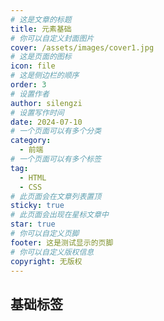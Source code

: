 ```yaml
---
# 这是文章的标题
title: 元素基础
# 你可以自定义封面图片
cover: /assets/images/cover1.jpg
# 这是页面的图标
icon: file
# 这是侧边栏的顺序
order: 3
# 设置作者
author: silengzi
# 设置写作时间
date: 2024-07-10
# 一个页面可以有多个分类
category:
  - 前端
# 一个页面可以有多个标签
tag:
  - HTML
  - CSS
# 此页面会在文章列表置顶
sticky: true
# 此页面会出现在星标文章中
star: true
# 你可以自定义页脚
footer: 这是测试显示的页脚
# 你可以自定义版权信息
copyright: 无版权
---
```


<!-- more -->

## 基础标签
<!-- 
<h1></h1>    <h6></h6>                     标题标签
<p></p>                                    段落标签
<i></i>     <em></em>                      斜体显示
<b></b>     <strong></strong>              加粗显示
<br>                                       换行显示
<hr>                                       画下划线
<span></span>                              短文本标签
<del></del>                                给文字增加删除线
<ins></ins>                                给文字增加下划线
<sup></sup>                               将文字变成上标
<sub></sub>                               将文字变成下标
<u></u>                                   给文字加下划线
<center></center>                         将文字居中 
<a href="   ">超链接</a>                   超链接
<a href="   " target="_blank" title="">超链接</a>    在新的窗口打开超链接
<img src="  " width="" height="" >         插入图片,设置宽高，单位px（像素）或者百分比
<img src="  " title="鼠标划上去的提示" alt="图片加载失败后文字提示" >
<ul type="disc"(实心圆) type="circle"(空心圆) type="square"(实心方框)>
  <li>
  </li>
</ul>                                     #无序列表
<ol type="1"(数字) type="a"(小写字母) type="i"(罗马数字)>
  <li>
  </li>
</ol>                                     #有序列表
<dl>                                      #自定义列表
  <dt>标题</dt>
  <dd>描述</dd>
</dl>      
表格table
<table border="1px" cellspacing="0">                 #border为边框，cellspacing为单元格空隙
     <col width="200px">                             #定义1列的宽
     <tr height="100px" align="center">              #行居中
         <td width="10px" align="center">  列 </td>  #列宽10px，文字对齐方式居中
     </tr>
 </table> 

在列中采用colspan属性合并横向单元格：<td colspan="7" align="center">个人简历</td>
在列中采用rowspan属性合并竖向单元格：<td rowspan="7" align="center">个人简历</td>

1) 表格标题
   <caption>标题内容</caption>定义表格的标题。caption标签必须直接放置到table标签之后，只能对每个表格定义一个标题。
   
2) 表头单元格
   <th>标签定义HTML表格中的表头单元格
 说明：
    HTML表格有两种单元格类型：
    表头单元格 - 包含头部信息（由<th>元素创建）
    标准单元格 - 包含数据（由<td>元素创建）
    <th> 元素中的文本通常呈现为粗体并且居中。
    <td> 元素中的文本通常是普通的左对齐文本。

3) 列分组
   <col> 标签为表格中一个或多个列定义属性值。
  	span属性: 规定col元素应该横跨的列数, 默认为1，默认时仅定义一列为一组。只能在table或colgroup元素中使用col标签。
   <colgroup> 标签用于对表格中的列进行组合，以便对其进行格式化。
 	span属性：规定列组应该横跨的列数, 默认为1，默认时仅定义一列为一组。

4) 数据行分组
    <thead> 标签用于组合 HTML 表格的表头内容。
    <tbody> 标签用于组合 HTML 表格的主体内容。
    <tfoot> 标签用于组合 HTML 表格的页脚内容。
说明：
(1) tfoot,tbody,thead元素内部必须包含一个或者多个 <tr> 标签。
(2) thead, tbody,  tfoot 元素结合起来使用，用来规定表格的各个部分-表头、主体、页脚
(3)它们的出现次序是： caption、colgroup、 thead、 tbody， tfoot

5) rules属性：规定内侧边框的哪个部分是可见的。(html的属性)
   属性值：
    rows:位于行之间的线条
    cols:位于列之间的线条
    all:位于行和列之间的线条
    none:没有线条
    groups:位于行组或者列组之间的线条 

6) border-collapse 属性设置表格的边框是否被合并为一个单一的边框，还是像在标准的HTML中那样分开显示。
   属性值：
     separate：默认值。边框会被分开。不会忽略border-spacing和 empty-cells属性。
     collapse：如果可能，边框会合并为一个单一的边框。会忽略border-spacing和empty-cells属性。
     
7) border-spacing 属性设置相邻单元格的边框间的距离（仅用于"边框分离"模式）。
    属性值：length length	
    规定相邻单元的边框之间的距离。使用 px、cm 等单位。不允许使用负值。
    如果定义一个length参数，那么定义的是水平和垂直间距。
    如果定义两个length参数，那么第一个设置水平间距，而第二个设置垂直间距。
     
8) empty-cells 属性设置是否显示表格中的空单元格（仅用于"边框分离"模式）。
   属性值：
        hide 不在空单元格周围绘制边框。
        show 在空单元格周围绘制边框。默认。
        
9) table-layout属性设置表格布局算法。
   属性值：
         automatic	默认。列宽度由单元格内容设定。
         fixed	列宽由表格宽度和列宽度设定。
CSS选择器
一、CSS+CSS3 选择器
类选择器： .name{}
ID选择器： #id{}
元素选择器： div{}
通配符选择器： *{}
后代选择器： div p{}
子选择器： div>p{} 和后代不一样的是，只筛选div下所有第一层p标签
兄弟选择器： div+p{} 筛选div后面一个p元素
交集选择器: div,p,.name{} 选择的元素共享一个样式

二、属性选择器
属性选择器： a[target=_blank] 筛选所有a标签中属性target是_blank的
属性包含选择器： div[title~=name] 筛选div属性title中包裹带有name的
属性开头选择器： img[src^=‘https’] 筛选img属性src以htttps开头的所有img标签
属性结尾选择器： img[src$=’.png’] 筛选img属性src以 .png 结尾的img标签
定义属性选择器时的括号 *[target] {color:red;}  包含标题（target）的所有元素变为红色 
span[class='test']    这样写是：匹配所有带有class类名test的span标签
span[class *='test'] 这样写是：匹配所有包含了test字符串的class类名的span标签
span[class]             这样写是：匹配所有带有class属性的span标签
[class='all']              这样写是：匹配页面上所有带有class='all'的标签
[class *='as']           这样写是：匹配页面上所有class类且类名带有as字符串的类的标签

三、伪类选择器
焦点伪类： :focus
悬浮伪类： :hover
前置伪类：p ::after 往p元素前面追加内容
后置伪类：p ::before 往p元素后面追加内容
光棍伪类：p :empty 选择没有子元素的p标签
取反伪类：div: not(p) 选择div下所有不是p标签的元素
首个选择器： div p:first-of-type 或:first-child 选择div下面第一个p标签
末尾选择器： ul li:last-child 或 last-of-type 选择ul下最后一个li
正序筛选伪类： :nth-child(2n) 正序第一个开始自由筛选第2的倍数（2、4、6、8）个元素
倒序筛选伪类： :nth-last-child(2) 倒序最末尾开始自由筛选第 2 个元素
注意点 nth-child(2) 和 nth-of-type(2) 区别：
p:nth-child(2) 找位置是2的p元素，如果位置2不是p元素不生效
p:nth-of-type(2) 找下面p元素中排在第二的，及时前面有很多其他元素，类似兄弟选择
表单
表单标签
form标签：用于为用户输入创建 HTML 表单，表单用于向服务器传输数据（<form ></form>）。display:block

name 属性：规定表单的名称，form元素的name属性提供了一种在脚本中引用表单的方法
action属性：规定当提交表单时，向何处发送表单数据（返回用户页面）。
method属性：规定如何发送表单数据（表单数据发送到 action 属性所规定的页面，共有两种方法：POST 方法和 GET 方法。）
              浏览器使用method属性设置的方法将表单中的数据传送给服务器进行处理。
表单控件: input
<input>
属性：
type = '控件类型'
name：属性标识表单域的名称(name 属性用于对提交到服务器后的表单数据进行标识)；
Value：属性定义表单域的默认值，其他属性根据type的不同而有所变化。
maxlength：控制最多输入的字符数，
Size：控制框的宽度（以字符为单位）
说明：
value属性：在checkbox,radio, hidden的标签上表示定义与输入相关联的值  

disabled属性：规定应该禁用input元素。
disabled = ”disabled”

checked属性：规定在页面加载时应该被预先选定的input元素(默认被选中)。     
   checked=“checked”

1）文本输入框 <input type="text" />
        type属性： 规定 input 元素的类型；。
        value属性：为 input 元素设定值；
        name属性：规定 input 元素的名称。
            name 属性用于对提交到服务器后的表单数据进行标识，或者在客户端通过 JavaScript 引用表单数据，
            只有设置了name属性的表单元素才能在提交表单时传递它们的值。
        placeholder属性：规定帮助用户填写输入字段的提示
        maxlength属性：规定输入字段中的字符的最大长度
        size属性：定义输入字段显的宽度（扩展）
2)密码框
	<input type="password" />
3)提交按钮
	<input type="submit" value="按钮内容" />
4)重置按钮
	<input type="reset" value="按钮内容" />
5)空按钮
	<input type="button" value="按钮内容" />
	value属性在type= "button ", "reset”, "submit " 的标签上，表示定义按钮上的显示的文本

button和submit的区别：
submit是提交按钮起到提交信息的作用，button只是一个按钮；
表单控件（元素）：input/非input
1) fieldset 表单字段集,分组（块状display: block;非input）
   可将表单内的相关元素分组,会在相关表单元素周围绘制边框,fieldset元素可以嵌套，在其内部可以在设置多个fieldset对象。

2) legend 字段集标题，分组标题（块状display: block；非input ）
   legend元素为fieldset元素定义标题，legend元素必须是fieldset内的第一个元素

3）radio 定义单选框/单选按钮(display:inline-block)
   <input type="radio" name="ral" value="" />

4）checkbox 定义复选框
   <input type="checkbox" name="like" value="" />

5) hidden 定义隐藏输入字段。
   <input type= "hidden" name= "country" value="Norway" />隐藏字段对于用户是不可见的，
   隐藏字段通常会存储一个默认值，它们的值也可以由 JavaScript 进行修改。

6）file 文件框
  <input type= "file" name="like" value="" />定义输入字段和 "浏览"按钮，供文件上传。


7) label 提示信息标签(display:inline；非input)
   <label for="绑定控件id名"></label>
此标签为input元素定义标注（标记）；此标签的for属性可把label绑定到另外一个元素上，
将for属性设置为与该控件的id属性值相同。
写法：
（1） <label for="czm">姓名:</label>
     <input type="text" name="name" id="czm" />

（2）<label for="czm"> 姓名: <input type="text" name="name" id="czm" /></label>

8) select 菜单列表 下拉列表(display:inline-block;非input)
    size 属性：规定下拉列表中可见选项的数目，如果size属性的值大于1，但是小于列表中选项的总数目，
    浏览器会显示出滚动条，表示可以查看更多选项。
    <select  name="name" id="czm">
       <option value="" name=""></option>
    </select>

9) option 标签定义下拉列表中的一个选项（一个条目;display:block;非input）
    浏览器将option标签中的内容作为select标签的菜单或是滚动列表中的一个元素显示。
     属性：
       value：定义送往服务器的选项值。
       selected：规定选项(在首次显示在列表中时)表现为选中状态。
       label：下拉列表中会显示出所规定的更短版本。
       
10) optgroup 标签定义选项组。(display:block;非input)
     optgroup元素用于组合option选项。当使用一个长的选项列表时，对相关的选项进行组合会使处理更加容易。
      label：为选项组规定描述-标题-不能被选中。


11）textarea 多行文本框（文本域）(display:inline-block;非input)
     <textarea rows="10" cols="30"></textarea>标签定义一个多行的文本输入控件。
   cols：规定文本区域内可见的宽度
   rows ：规定文本区域内可见的行数。

12）image 图像域提交按钮
   <input type="image" src="submit.gif" alt="Submit" />定义图像形式的提交按钮。
   必须把src 属性和 alt 属性与 <input type="image"> 结合使用。


13）button标签定义一个按钮  display:inline-block 
    <button type=""></button>
   属性：
    type：规定按钮的类型。
    属性值：button  reset submit
    说明：要为button元素规定type属性，不同的浏览器对button元素的type属性使用不同的默任值； 
HTML5新增表单属性
placeholder:文本框处于未输入状态时文本框中显示的输入提示。
     
required:检测输入框是否为空，如果为空，则不允许提交（required="required"）。
    
autofocus:规定在页面加载时,输入域自动地获得焦点,一个页面只能有一个（autofocus="autofocus"）。
     
novalidate:规定在提交表单时不应该验证form或input域。即使form表单中的input添加了required，也将不进行验证（novalidate="novalidate"）;

multiple:规定输入域中可选择多个值，每个值之间用逗号分开；如果要获取其中的值在用split获取（multiple="multiple"）；
   
autocomplete:规定form或input域应该拥有自动完成功能。     
         on：默认；规定启用自动完成功能。
         off：规定禁用自动完成功能。
         
min、max、step:为包含数字或日期的input类型规定限定（约束）
         max规定输入域所允许的最大值。
         min规定输入域所允许的最小值。
         step为输入域规定合法的数字间隔（如果 step="3"，则合法的数是 -3,0,3,6 等）。

form:规定输入域所属的一个或多个表单，属性值必须引用所属表单的id，此属性适用于所有<input>标签的类型；

pattern:规定用于验证input域的模式（pattern是正则表达式）,在提交时会检查其内容是否符合给定格式。
          
list:list属性与datalist元素配合使用，用来规定输入域的选项列表，list的属性值写datalist的id值。
HTML5多媒体标签
1、video：定义视频，比如电影片段或其它视频流
语法：
<video src="movie.ogg">您的浏览器不支持video标签</video>
注：可以在开始标签和结束标签之间放置文本内容，这样老的浏览器就可以显示出不支持该标签的信息。
  
<video> 元素支持三种视频格式：MP4、WebM、Ogg。

2 、audio：定义音频，比如音乐或其它音频流
语法：
<audio src="someaudio.wav"> 您的浏览器不支持 audio 标签</audio>
注：可以在开始标签和结束标签之间放置文本内容，这样老的浏览器就可以显示出不支持该标签的信息
    
 <audio> 元素支持的3种文件格式：MP3、Wav、Ogg。
    
属性：
  controls属性：如果出现该属性，则向用户显示控件，比如播放按钮。
  autoplay属性：如果出现该属性，则视频在就绪后马上播放。
  muted属性：静音属性。
  loop属性：重复播放属性。
  poster属性：规定视频正在下载时显示的图像，直到用户点击播放按钮。
  src：要播放视频或者音频的路径

    
3、source：此标签为媒介元素（比如video和audio）定义媒介资源。此标签允许规定可替换的视频/音频文件供浏览器根据它对媒体类型或者编解码器的支持进行选择。
属性：
     src：规定媒体文件的路径
     type：规定媒体资源的类型
  			用于视频：video/ogg   video/mp4     video/webm
  			用于音频：audio/ogg   audio/mp3     audio/wav
   
     <audio controls>
           【哪个视频在上面先识别哪个视频】
           <source src="horse.ogg" type="audio/ogg">
           <source src="horse.mp3" type="audio/mpeg"> 
          Your browser does not support the audio element.        
     </audio>

 说明：
     HTML5的多媒体标签的出现意味着富媒体的发展以及支持不使用插件的情况下即可操作媒体文件，极大地提升了用户体验 。
表单css属性(resize、outline)
resize: 属性规定是否可由用户调整元素的大小;
  属性值：
  none	      用户无法调整元素的尺寸。
  both	      用户可调整元素的高度和宽度(默认值)。
  horizontal  用户可调整元素的宽度。
  vertical	  用户可调整元素的高度。
  
outline：（轮廓）是绘制于元素周围的一条线，位于边框边缘的外围，可起到突出元素的作用，轮廓线不会占据空间，也不一定是矩形。
  outline-width：规定边框宽度
 outline-style：规定边框样式
 outline-color：规定边框颜色
 outline:width style(solid dashed dotted) color简写
 说明：
 border跟outline的区别：
   border可应用于几乎所有有形的html元素，而outline是针对链接、表单控件和ImageMap等元素设计
   border占据空间，outline不占据空间
 cursor 属性规定要显示的光标的类型（形状）
  属性值：
    url            需使用的自定义光标的 URL。
    default	默认光标（通常是一个箭头）
    pointer	光标呈现为指示链接的指针（一只手）
    auto     	默认。浏览器设置的光标。
    crosshair	光标呈现为十字线。
    move	        此光标指示某对象可被移动。
    e-resize	此光标指示矩形框的边缘可被向右（东）移动。
    ne-resize	此光标指示矩形框的边缘可被向上及向右移动（北/东）。
    nw-resize	此光标指示矩形框的边缘可被向上及向左移动（北/西）。
    n-resize	此光标指示矩形框的边缘可被向上（北）移动。
    se-resize	此光标指示矩形框的边缘可被向下及向右移动（南/东）。
    sw-resize	此光标指示矩形框的边缘可被向下及向左移动（南/西）。
    s-resize	此光标指示矩形框的边缘可被向下移动（南）。
    w-resize	此光标指示矩形框的边缘可被向左移动（西）。
    text	此光标指示文本。
    wait	此光标指示程序正忙（通常是一只表或沙漏）。
    help	此光标指示可用的帮助（通常是一个问号或一个气球）。
    
ie低版本浏览器设置鼠标指针形状为手型
  cursor：hand

iframe：会创建包含另外一个文档的内联框架
   可以把需要的文本放置在<iframe>和</iframe>之间，这样就可以应对无法理解iframe的浏览器；
   属性：src：URL规定在iframe中显示的文档的URL。
        scrolling：规定是否在 iframe 中显示滚动条。
        	yes:有滚动条
        	no：不显示滚动条
        frameborder：规定iframe是否显示边框
            0：不显示
            1：显示 
图像热点链接map
指定图片某块区域加超链接 ：使用map标签可以给指定图片某块区域加超链接
使用方法：
例：
 <img src="../imgs/1.jpg" alt="" usemap="#map1" />
    <map name="map1" id="map1">
      <area
        shape="rect"
        coords="500px,481px,670px,662px"
        href="./test.html"
        alt=""
      />
      <area shape="circ" coords="774px,582px,86px" href="./test.html" alt="" />
    </map>

1)在html文件中插入一个图片
  <img src=”../img/1.jpg” usemap="">
  属性：
   usemap:将图像定义为客户端图像映射
  
2)在html文档中插入一个map标签
  A. map标签：定义客户端的图像映射，图像映射是带有可点击区域的图像
  B. 为map标签设置id属性and name属性，属性值相同
  
3)为img标签加上usemap属性，属性值为map标签的id/name 
    语法：<img src="1.jpg" usemap="#id/name">
说明：
    img中的usemap属性可引用map中的id或name属性（由浏览器决定）所以需要添加id和name两个属性

4)在map标签内嵌套一个或者多个area标签来实现给指定区域加超链接
   area标签：定义图像映射内部区域area标签始终嵌套在map标签内部
   语法：
   <area shape="" coords="" target="" href="" alt="">
   属性：
     shape:定义区域形状
       属性值：rect-正方形
              circ-圆形
              poly-多边形
     coords：定义可点击区域的坐标(xpx,ypx,npx)
     alt：定义此区域的替换文本
     target：设置超链接的打开方式
     
矩形：shape="rectangle、rect"，coords="x1,y1,x2,y2"
     第一个坐标是矩形的一个角的顶点坐标，另一对坐标是对角的顶点坐标，"0,0" 是图像左上角的坐标。

圆形：shape="circle"，coords="x,y,z"
     x 和 y 定义了圆心的位置（"0,0" 是图像左上角的坐标），z 是以像素为单位的圆形半径。

多边形：shape="poly"，coords="x1,y1,x2,y2,x3,y3,..."
     每一对 "x,y" 坐标都定义了多边形的一个顶点（"0,0" 是图像左上角的坐标）。定义三角形至少需要三组坐标；高纬多边形则需要更多数量的顶点。
     多边形会自动封闭，因此在列表的结尾不需要重复第一个坐标来闭合整个区域。

说明：
(1)如果某个 area 标签中的坐标和其他区域发生了重叠，会优先采用最先出现的 area 标签;
(2)浏览器会忽略超过图像边界范围之外的坐标。
BFC元素
BFC即Block Formatting Contexts (块级格式化上下文)， 是 W3C CSS2.1 规范中的一个概念。
它是页面中的一块渲染区域，并且有一套渲染规则，它决定了其子元素将如何定位，以及和其他元素的关系和相互作用。 CSS2.1 中只有BFC和IFC, CSS3中还增加了GFC和FFC。 不同类型的Box，会参与不同的Formatting Context； 
•block-level box参与block fomatting context；
•inline-level box参与inline formatting context；
•grid-level box参与grid formatting context；
•flex-level box参与flex formatting context；
BFC布局规则
一、内部的Box会在垂直方向，一个接一个地放置。
二、Box垂直方向的距离由margin决定。属于同一个BFC的两个相邻Box的margin会发生重叠（按照最大margin值设置）
三、每个元素的margin box的左边，与包含块border box的左边相接触
四、BFC的区域不会与float box重叠。
五、BFC就是页面上的一个隔离的独立容器，容器里面的子元素不会影响到外面的元素。
六、计算BFC的高度时，浮动元素也参与计算
哪些元素或属性能触发BFC
根元素(<html>)
浮动元素（float不是none）
overflow 值不为visible的块元素
定位元素（元素的position为absolute或fixed）
行内块元素（元素的display为 inline-block）
表格单元格（元素的display为 table-cell(td th)，HTML表格单元格默认为该值）
表格标题（元素的display 为 table-caption(caption)，HTML表格标题默认为该值）
表格其他元素（元素的 display为 table、table-row(tr)、 table-row-group(tbody)、table-header-group(thead)、table-footer-group(tfoot)或 inline-table
display 值为flow-root、flex的元素
contain 值为layout、content或paint的元素
弹性元素（display为flex或inline-flex元素的直接子元素）
网格元素（display为grid或inline-grid元素的直接子元素）
多列容器（元素的column-count或column-width不为auto，包括column-count为1）
column-span为all的元素始终会创建一个新的BFC，即使该元素没有包裹在一个多列容器中（标准变更，Chrome bug）。
CSS3属性
盒子圆角
border-radius:设置盒子圆角效果；
    border-radius:val; 四个角的圆角是一样的
    border-radius:val1 val2;左上角/右下角  右上角/左下角 
    border-radius:val1 val2 val3;左上角 右上角/左下角 右下角
    border-radius:va11 val2 val3 val4;左上 右上 右下 左下
border-radius:1~4水平圆角半径/1~4垂直圆角半径；

分别设置某个角的圆角效果：
    border-top-left-radius: 2em 0.5em;
    border-top-right-radius: 1em 3em;
    border-bottom-right-radius: 4em 0.5em;
    border-bottom-left-radius: 1em;
 说明：
    当分开设置元素各个顶角的水平和垂直半径圆角效果时，不需要“/”加上反而是一种错误的写法
    
取消圆角效果：border-radius:0; 
盒子阴影
box-shadow：设置盒子阴影，设置多个阴影时，用逗号隔开；
属性值(依次往后)：
    h-shadow:必需的。水平阴影的位置。允许负值
    v-shadow:必需的。垂直阴影的位置。允许负值
    blur:可选。模糊距离
    spread:可选。阴影的大小
    color:可选。阴影的颜色。在CSS颜色值寻找颜色值的完整列表
    inset:可选。从外层的阴影（开始时）改变为内侧阴影；
    默认是外阴影   
    外阴影：
    x + 右  -左
    y + 下  -上
    内阴影：
    x + 左  -右
    y + 上  -下
transform2D功能函数属性
1. translate(x,y) ：元素从其当前位置，根据给定的 x 坐标和 y 坐标位置参数进行移动，如果第二个参数未提供，则默认为0；
   translateX(n)：定义 2D 转换，沿着 X 轴移动元素。 +  右  - 左 
   translateY(n)：定义 2D 转换，沿着 Y 轴移动元素。  + 下   - 上
   说明： 单位为%，参照的自身的大小
 
2. rotate(n deg)：定义2D旋转，在参数中规定角度;
      正值+： 是顺时针旋转       
      负值-： 为逆时针旋转
注意：rotate和translate同时使用，当书写顺序不同时，会影响显示效果

3. scale(number,number)：指定对象的2D缩放，第一个参数对应X轴，第二个参数对应Y轴，如果第二个参数未提供，则默认取第一个参数的值
   scaleX(number)：指定对象X轴的（水平方向）缩放
   scaleY(number)：指定对象Y轴的（垂直方向）缩放
	0： 缩小不可见   <1: 缩小    =1: 大小不变
    >1: 放大       负值：翻转 再放大或者缩小
    
4. skew(angle ,angle)：指定对象skew transformation（斜切扭曲）, 第一个参数对应X轴，第二个参数对应Y轴。
                       如果第二个参数未提供，则默认值为0
    skewX(angle)：指定对象X轴的（水平方向）扭曲
    skewY(angle)：指定对象Y轴的（垂直方向）扭曲
注意：rotate和skew同时使用，当书写顺序不同时，会影响显示效果

5. matrix(n,n,n,n,n,n) 函数
   matrix() 方法把所有 2D 转换方法组合在一起。
   matrix() 方法需要六个参数，包含数学函数，允许：旋转、缩放、移动以及倾斜元素。
变形原点
transform-origin: x-axis  y-axis  z-axis；属性允许改变被转换元素原点的位置，2D转换元素能够改变元素 x 和 y 轴,
                                          3D转换元素还能改变其Z轴
说明：
该属性只有在设置了transform属性的时候起作用；
x：left center right/length/%
y：top center bottom/length/%
z：length
过渡属性transition
1. transition-property：规定设置过渡效果的CSS属性的名称
   属性值：
     none：没有属性会获得过渡效果
     all:所有属性都将获得过渡效果
     property：定义应用过渡效果的css属性名称列表，列表以逗号分隔
   
2. transition-duration : 规定完成过渡效果需要花费的时间（以秒或毫秒计）;其默认值是0，也就是变换时是即时的；

3. transition-timing-function: 规定过渡效果的速度曲线 （https://cubic-bezier.com/）
    属性值：
    ease	规定慢速开始，然后变快，然后慢速结束的过渡效果（cubic-bezier(0.25,0.1,0.25,1)，默认值。
    linear	规定以相同速度开始至结束的过渡效果（等于 cubic-bezier(0,0,1,1)）。
    ease-in	规定以慢速开始的过渡效果（等于 cubic-bezier(0.42,0,1,1)）。
    ease-out	规定以慢速结束的过渡效果（等于 cubic-bezier(0,0,0.58,1)）。
    ease-in-out	规定以慢速开始和结束的过渡效果（等于 cubic-bezier(0.42,0,0.58,1)）。
    cubic-bezier(n,n,n,n)	在 cubic-bezier 函数中定义自己的值。可能的值是 0 至 1 之间的数值。
    http://cubic-bezier.com/

4. transition-delay：定义在过渡效果开始之前需要等待的时间，以s或ms计，默认值为0。作用于所有元素，包括:before和:after伪元素。

5. 简写属性
   transition: property duration timing-function delay; 设置多个属性的过渡效果时，中间用逗号分隔；

注意：transition-delay与 transition-duration的值都是时间，所以要区分它们在连写中的位置，一般浏览器会根据先后顺序决定，
第一个时间为 transition-duration 第二个为transition-delay。

实现过渡效果：
（1）指定要添加效果的CSS属性;
（2）指定效果的持续时间；
注意：如果时长未规定，则不会有过渡效果，因为默认值是 0。CSS 属性改变的典型事件是鼠标指针位于元素上时.

在转换概念当中：是没有display这么一说的，通过改变元素的透明度去实现从无到有；
线性渐变
语法：
background-image:linear-gradient(direction, color-stop1, color-stop2, ...);

说明：
direction：定义渐变的角度方向。
    angle:从0deg到360deg，默认为180deg。
  to side-or-corner:由两个关键字组成,第一个为指定水平位置(left或 right)，
                    第二个为指定垂直位置（top或bottom），顺序是随意的，每个关键字都是可选的。
  
color-stop1, color-stop2,...：指定渐变的起止颜色，由颜色值、停止位置（可选，使用百分比指定）组成。

注意：角度是指水平线和渐变线之间的角度，逆时针方向计算。换句话说，0deg 将创建一个从下到上的渐变，90deg 将创建一个从左到右的渐变。
但是，请注意很多浏览器(Chrome,Safari,fiefox等)的使用了旧的标准，即 0deg将创建一个从左到右的渐变，90deg 将创建一个从下到上的渐变。
重复线性渐变
语法:
background-image: repeating-linear-gradient(direction, color-stop1, color-stop2, ...);用于创建重复的线性渐变 "图像"；
注意：每个颜色后边必须设置%或者px；
径向渐变
语法：
A:
background-image: radial-gradient(position, shape size, start-color, ..., last-color) 需要处理兼容;

B:
background-image: radial-gradient(shape(图形) size(尺寸) at position(径变起点), start-color, ..., last-color) 高版本不需要处理兼容;
说明： 
shape: ellipse (默认)：指定椭圆形的径向渐变。
       circle ：指定圆形的径向渐变
       
size：定义渐变的大小：
    farthest-corner (默认) : 指定径向渐变的半径长度为从圆心到离圆心最远的角
    farthest-side ：指定径向渐变的半径长度为从圆心到离圆心最远的边
    closest-corner ： 指定径向渐变的半径长度为从圆心到离圆心最近的角
    closest-side ：指定径向渐变的半径长度为从圆心到离圆心最近的边
    
position：定义渐变的位置
   length：用长度值指定径向渐变圆心的横坐标或纵坐标。可以为负值。
    percentage：用百分比指定径向渐变圆心的横坐标或纵坐标。可以为负值。
    left：设置左边为径向渐变圆心的横坐标值。
    center：设置中间为径向渐变圆心的横坐标值。
    right：设置右边为径向渐变圆心的横坐标值。
    center（默认）：设置中间为径向渐变圆心的纵坐标值。
    top：设置顶部为径向渐变圆心的纵坐标值。
    bottom：设置底部为径向渐变圆心的纵坐标值。
    
start-color, ..., last-color：用于指定渐变的起止颜色
重复径向渐变
语法：
background-image:repeating-radial-gradient(shape size at position, start-color, ..., last-color);
注意：每个颜色后边必须设置%或者px；
新增背景属性
background-origin:规定背景图片的定位区域，规定background-position属性相对于什么位置来定位。
	属性值：
		padding-box:背景图像相对于内边距框来定位
		border-box:背景图像相对于边框盒来定位
		content-box:背景图像相对于内容框来定位     
		
background-clip:属性规定背景的绘制区域
	属性值:
		border-box:背景被裁剪到边框盒。
		padding-box:背景被裁剪到内边距框。
		content-box:背景被裁剪到内容框。    

background-size：规定背景图片的尺寸；
    属性值：
       length:设置背景图像的宽度,高度。第一个值设置宽度，第二个值设置高度,如果只设置一个值，则第二个值会被设置为 "auto"。
       percentage:以父元素的百分比来设置背景图像的宽度和高度。第一个值设置宽度，第二个值设置高度。如果只设置一个值，则第二个值会被设置为 "auto"。
       cover: 会保持图像的纵横比并将图像缩放成将完全覆盖背景定位区域的最小大小。背景图像的某些部分也许无法显示在背景定位区域中。
       contain:会保持图像的纵横比并将图像缩放成将适合背景定位区域的最大大小，背景图像也许无法覆盖背景区域。
 
简写： 
background:url() repeat scroll position/size;  

背景新增功能：同一个元素多重背景设置，先写的显示在上面；
例如A：
   background-image:url(test1.jpg),url(test2.jpg)...;
   background-repeat:no-repeat,no-repeat...; 
   background-attachment:scroll,scroll...; 
   background-position:10px 20px,50px 60px...;
   B：
   background:url(test1.jpg) no-repeat scroll 10px 20px,
             url(test2.jpg) no-repeat scroll 50px 60px,
             url(test3.jpg) no-repeat scroll 90px 100px;
CSS3动画
关键帧的定义
语法:@keyframes animation-name {
       keyframes-selector {css-styles;}
      }
    通过@keyframes规则，能够创建动画。创建动画的原理是，将一套CSS样式逐渐变化为另一套样式，在动画过程中，能够多次改变这套CSS样式。
    以百分比来规定改变发生的时间，或者通过关键词 “from” 和 “to”。

    @keyframes mymove{
     from{初始状态属性}
     to{结束状态属性}
    }
    或
    @keyframes mymove{
     0%{初始状态属性}
        ...
     50%（中间再可以添加关键帧）
        ...
     100%{结束状态属性}
    }
animation属性
1. animation-name：检索或设置对象所应用的动画名称，必须与规则@keyframes配合使用；
   
2. animation-duration：检索或设置对象动画的持续时间（s/ms）
 
3. animation-timing-function：检索或设置对象动画的过渡类型
    属性值：
    linear：线性过渡。等同于贝塞尔曲线(0.0, 0.0, 1.0, 1.0)
    ease：平滑过渡。等同于贝塞尔曲线(0.25, 0.1, 0.25, 1.0)
    ease-in：由慢到快。等同于贝塞尔曲线(0.42, 0, 1.0, 1.0)
    ease-out：由快到慢。等同于贝塞尔曲线(0, 0, 0.58, 1.0)
    ease-in-out：由慢到快再到慢。等同于贝塞尔曲线(0.42, 0, 0.58, 1.0);
    cubic-bezier(num, num, num, num)：特定的贝塞尔曲线类型，4个数值需在[0, 1]区间内
    
    timing-function的以上属性值，效果上，关键帧之间会插入补间动画，所以动画效果是连贯性的，是线性动画的效果。
    
    steps()函数/step-start/step-end：实现的动画是没有过渡效果的，而是一帧帧的变化；
    语法：
    steps(次数，start/end)
        第一个参数指定了时间函数中的间隔数量（必须是正整数）;
        第二个参数可选，有start和end两个值，指定在每个间隔的起点或是终点发生阶跃变化，默认为 end；
    step-start等同于steps(1,start)，动画分成1步，动画执行时为开始端点的部分为开始；
    step-end等同于steps(1,end)：动画分成1步，动画执行时以结尾端点为开始，默认值为end。
    
4. animation-delay：检索或设置对象动画延迟的时间(s/ms)
      属性值：+ - 
 
5. animation-iteration-count：检索或设置对象动画的循环次数（默认执行1次）
    属性值：
      infinite：无限循环     number: 循环的次数
      
6. animation-direction ：检索或设置对象动画在循环中是否反向运动
     属性值：
      normal：正常方向
      reverse：反方向运行
      alternate：动画先正常运行再反方向运行，并持续交替运行
      alternate-reverse：动画先反运行再正方向运行，并持续交替运行
      
7. animation-fill-mode：规定对象动画时间之外的状态;
     属性值：
     none：不改变默认行为。
     forwards：当动画完成后，保持最后一个属性值（在最后一个关键帧中定义），固定动画。
     backwards：在animation-delay所指定的一段时间内，在动画显示之前，应用开始属性值（在第一个关键帧中定义）。
     both：向前和向后填充模式都被应用。

8. animation-play-state：检索或设置对象动画的状态
    属性值：
      running:运动 - 默认值
      paused: 暂停

简写：animation 
  (1) 此属性是所有动画属性的简写属性，除了animation-play-state属性 
  (2) 一个动画多个属性值中间空格隔开；想要设置多个动画时，动画之间用逗号分隔；
  (3) 必须定义动画的名称和时长,如果忽略时长,则动画不会执行，因为默认值是 0;
3D
实现3D场景（css属性加给父元素）
transform-style:指定变形元素是怎样在三维空间中呈现。
 属性值：
   flat:值为默认值，表示所有子元素在2D平面呈现
   preserve-3d: 表示所有子元素在3D空间中呈现。
   
  （1）该属性必须与transform属性一同使用
  （2）需要设置在父元素上面，并且高于任何嵌套的变形元素；  
  
perspective: 定义3D元素距视图的距离，以像素计；
  （1）为父元素定义 perspective 属性时，其子元素会获得透视效果，而不是元素本身。
  属性值： 
    number:元素距离视图的距离，以像素计。
    none:默认值，与0相同。不设置透视。
3D转换
1、位移translate:
translateX (value)：默认是以X(水平方向)移动
translateY (value)：默认是以Y(垂直方向)移动
translateZ (value)：设置元素以Z(前后)轴移动，正值向前使元素视觉上变大，负值向后，使元素视觉上变小
translate3d(x,y,z): 设置x，y，z轴的移动；

3种写法等价：
transform:translateZ(800px) translateX(30px) translateY(30px);
transform:translateZ(800px) translate(30px,30px);
transform:translate3d(30px,30px,800px)

2、旋转rotate：
rotateX(deg)：定义沿着X轴的3D旋转。 + 屏幕里   – 屏幕外
rotateY(deg)：定义沿着Y轴的3D旋转。 + 右  - 左
rotateZ(deg)：设置元素围绕Z轴旋转；
   如果仅从视觉角度上看，rotateZ()函数让元素顺时针或逆时针旋转，并且效果和rotate()效果等同，但它不是在2D平面的旋转;

rotate3d(1,1,0,50deg)
    x：是一个0到１之间的数值，主要用来描述元素围绕X轴旋转的矢量值；
    y：是一个０到１之间的数值，主要用来描述元素围绕Y轴旋转的矢量值；
    z：是一个０到１之间的数值，主要用来描述元素围绕Z轴旋转的矢量值；a：是一个角度值，主要用来指定元素在3D空间旋转的角度，
    如果其值为正值，元素顺时针旋转，反之元素逆时针旋转缩放效果：
  （1）当值为1时，表示旋转，当值为0是表示不旋转；
  （2）当值为小数时，只给一个小数时会当做1，如果多个非0数值，小数就会生效；

3、scale缩放：
scaleX (number)：默认是X轴(长度)缩放；
scaleY (number)：默认是Y轴(高度)缩放；
scaleZ (number):  默认是Z(宽度)缩放；
scale3d(num1,num2,num3):设置x,y,z轴的缩放；
注意：
scaleZ()和scale3d()函数单独使用时没有任何效果，需要配合其它的变形函数一起使用才会有效果，必须写在其他变形函数的后边；

backface-visibility（是否可见）：
定义元素在不面对屏幕时是否可见（它用于决定当一个元素的背面面向用户的时候是否可见）。
属性值：
    visible:背面是可见的-默认值
    hidden：背面是不可见的
transform-origin（旋转点）：
语法：transform-origin: x-axis y-axis z-axis；
允许改变被转换元素原点的位置，2D转换元素能够改变元素x和y轴,3D转换元素还能改变其Z轴;
  x:left center right/length/%
  y:top center bottom/length/%
  z:length
perspective-origin：
语法：perspective-origin: x-axis y-axis;主要用来决定perspective属性的源点角度,设置观察方向;
  属性值：
  x: left center right/length/%
  y: top center bottom/length/%
说明：一般设置在父元素上，结合perspective使用；center center
透视的两种实现方式（景深）
 perspective:设置元素的透视效果
 transform:perspective();设置元素的透视效果
          区别： 
            1. perspective是设置给父元素的
               transform:perspective()设置给当前需要有转换效果的元素上面，跟其他转换函数一起使用时，写在其他函数的前面
            2. perspective：0 none length
               transform:perspective(length)
css3新增文本属性
text-shadow：h-shadow v-shadow blur color；
向文本添加一个或多个阴影，用逗号分隔的阴影列表，每个阴影有两个或三个长度值和一个可选的颜色值进行规定，省略的长度是0。
 属性值：
    h-shadow:水平阴影的位置。允许负值
    v-shadow:必需。垂直阴影的位置。允许负值
    blur:可选。模糊的距离。
    color:可选。阴影的颜色。
    
word-wrap:属性用来标明是否允许浏览器在单词内进行断句，这是为了防止当一个字符串太长而找不到它的自然断句点时产生溢出现象。
 属性值：
	normal:只在允许的断字点换行（浏览器保持默认处理）
	break-word:属性允许长单词或URL地址换行到下一行-会考虑尽量放在一行内，如果不行再换行
	
word-break:属性规定自动换行的处理方法
 属性值：
    normal:浏览器默认处理
	break-all:它断句的方式非常粗暴，它不会尝试把长单词挪到下一行，而是直接进行单词内的断句
	Keep-all:文本不会换行，只能在空格或连字符处换行

@font-face
@font-face是CSS3中的一个模块，主要是把自己定义的Web字体嵌入到你的网页中，随着@font-face模块的出现，
我们在Web的开发中使用字体不怕只能使用Web安全字体（@font-face这个功能早在IE4就支持）

@font-face的语法规则:
    @font-face { 
         font-family: <YourWebFontName>;
         src: <source> [<format>][, []]; 
    }
 .ttf .eot .woff
calc()动态计算方法详解
calc是英文单词calculate(计算)的缩写，是css3的一个新增的功能，用来指定元素的长度。

 calc() 函数用于动态计算长度值。
     ● calc(必须，一个数学表达式，结果将采用运算后的返回值。)
     ● 运算符前后都需要保留一个空格，例如：width: calc(100% - 10px)；
     ● 任何长度值都可以使用calc()函数进行计算；
     ● calc()函数支持 "+", "-", "*", "/" 运算；
     ● calc()函数使用标准的数学运算优先级规则；

语法：
	.elm {
  		width: calc(expression);
  		width: calc(50% + 2em)
	}
	
兼容：
 .elm {
	/*Firefox*/
	width:-moz-calc(expression);
	/*chrome safari*/
	width:-webkit-calc(expression);
	/*Standard */
	width:calc();
 }
 
优点：
 calc()最大的好处就是用在流体布局上，可以通过calc()计算得到元素的宽度。
 复杂的数据运算由浏览器去计算。
媒体查询
媒体查询可以根据设备显示器的特性（如视口宽度、屏幕比例、设备方向：横向或纵向）为其设定CSS样式。使用媒体查询，可以在不改变页面内容的情况下，为特定的一些输出设备定制显示效果。

语法：
媒体查询包含一个可选的媒体类型和零个或多个满足CSS3规范的表达式. 
@media mediatype and|not|only  (media feature) {CSS-Code;}

媒体设备类型：
    all:用于所有设备--默认值
    print:用于打印机和打印预览
    screen:用于电脑屏幕，平板电脑，智能手机等
    speech:应用于屏幕阅读器等发声设备
    tv
    
媒体属性：
    max-height:定义输出设备中的页面最大可见区域高度。
    max-width:定义输出设备中的页面最大可见区域宽度。
    min-height:定义输出设备中的页面最小可见区域高度。
    min-width:定义输出设备中的页面最小可见区域宽度。
    width:定义输出设备中的页面可见区域宽度。
    height:定义输出设备中的页面可见区域高度。
    orientation:定义输出设备中的页面是横屏还是竖屏。 
        landscape横屏 portrait竖屏
    max-device-height:定义输出设备的屏幕可见的最大高度。
    max-device-width:定义输出设备的屏幕最大可见宽度。
    min-device-width:定义输出设备的屏幕最小可见宽度。
    min-device-height:定义输出设备的屏幕的最小可见高度。
    device-height:定义输出设备的屏幕可见高度。
    device-width:定义输出设备的屏幕可见宽度。
    
 
操作符not、and、only和逗号(,)可以用来构建复杂的媒体查询

（1）and 关键字用来把多个媒体属性和媒体类型组合成一条媒体查询，只有当每个属性都为真时，结果才为真。   
    @media  all and (min-width: 700px) and (orientation: landscape) { ... }
在可视区域宽度不小于700像素并在在横屏时有效

（2）逗号： 媒体查询中使用逗号分隔，效果等同于 or 逻辑操作符，使用逗号分隔的媒体查询，任何一个媒体查询返回真，样式就是有效的。逗号分隔的列表中每个查询都是独立的，一个查询中的操作符并不影响其它的媒体查询。
    @media all and (min-width: 700px),handheld and (orientation: landscape) { ... }

（3）not 关键字用来对一条媒体查询的结果进行取反，在媒体查询为假时返回真,在逗号媒体查询列表中 not 仅会否定它应用到的媒体查询上而不影响其它的媒体查询
    例如：
    @media not screen and (color), print and (color)
    等价于：
    @media (not (screen and (color))), print and (color) 

（4）only关键字用来排除不支持css3媒体查询的浏览器。
     对于支持Media Queries的设备来说，存在only关键字，移动设备的 Web 浏览器会忽略only关键字并直接根据后面的表达式应用样式文件。对于不支持Media Queries的设备但能够读取Media Type类型的Web浏览器，遇到only关键字时会忽略这个样式文件
     所以，在使用媒体查询时，only最好不要忽略

css2，css3的版本媒体查询的区别：
    一般认为媒体查询是CSS3的新增内容，实际上CSS2已经存在了，CSS3新增了媒体属性和使用场景(IE8-浏览器不支持)
     在CSS2中，媒体查询只使用于<style>和<link>标签中，以media属性存在media属性用于为不同的媒介类型规定不同的样式，媒体属性是CSS3新增的内容；
    <link rel="stylesheet" href="css/wide.css" media="screen " />
     <link rel="stylesheet" href="css/mobile.css" media="screen and (min-width:320px) and (max-width:640px)" />
回流和重绘
回流重绘的概念
回流，也叫重排，是指当 DOM 元素的几何属性（例如位置、大小）发生改变时，浏览器重新计算并更新元素的几何属性，并重新构建页面布局树的过程；回流会导致其他元素的几何属性和布局发生变化。回流是一种相对较慢的操作，会消耗大量的CPU资源。

重绘是指当 DOM 元素的样式属性（例如颜色、背景）发生改变时，浏览器重新绘制元素的过程，但并不影响元素的几何属性和布局；相比于回流，重绘的性能开销较小。

回流一定会导致重绘，但是重绘不一定会导致回流。回流相对较慢，会重新计算文档中元素的位置和几何属性。而重绘是根据元素的新样式重新绘制页面，不需要重新计算元素的位置和几何属性。
导致回流的操作
盒模型属性：width、height、padding、margin、border等。
定位属性：position、top、left、bottom、right等。
布局属性：display、float、clear、flex等。
字体属性：font-size、line-height、text-align等。
背景属性：background、background-color、background-image等。
盒子模型属性：box-sizing、border-box、outline等。
可见性属性：visibility、opacity等。
修改浏览器窗口大小。
页面初始加载。
页面的渲染树发生改变，如添加或删除元素等。
获取元素的一些布局属性，如offsetWidth、offsetHeight、clientWidth、clientHeight、getComputedStyle()、scrollIntoView()、scrollTo()、getBoundingClientRect()、scrollIntoViewIfNeeded()等。
导致重绘的操作
颜色属性：color、background-color、border-color等。
文字属性：font-weight、font-style、text-decoration等。
文本属性：text-align、text-transform、line-height等。
背景属性：background-image、background-position、background-size等。
盒子模型属性：box-shadow、outline-color、outline-style等。
渐变属性：linear-gradient、radial-gradient等。
变形属性：transform、transform-origin等。
过渡属性：transition、transition-property、transition-duration等。
移动端布局
vh、vw相关
1vw 等于1/100的视口宽度 （Viewport Width）
1vh 等于1/100的视口高度 （Viewport Height）
vmin — vmin 的值是当前 vw 和 vh 中较小的值
vmax — vw 和 vh 中较大的值
svh 表示地址栏 UI 尚未缩小尺寸时的视口高度
lvh 表示地址栏 UI 缩小尺寸后的视口高度
dvh 表示根据地址栏 UI 是否缩小而使用小的、中间的和大的单位
视口-viewport
许多智能手机都使用了一个比实际屏幕尺寸大很多的虚拟可视区域(980px)，主要目的就是让pc页面在智能手机端阅读时不会因为实际可视区域变形。
所以你看到的页面还是普通样式，即一个全局缩小后的页面。为了让智能手机能根据媒体查询匹配对应样式，让页面在智能手机中正常显示，特意添加了一个meta标签。
这个标签的主要作用就是让智能手机浏览页面时能进行优化，并且可以自定义界面可视区域的尺寸和缩放级别。

语法：
<meta name="viewport"  content="width=device-width, initial-scale=1.0, maximum-scale=1.0, user-scalable=no">
属性值：
    width:可视区域的宽度,值可为数字或关键词device-width；
    height:可视区域的高度,值可为数字或关键词device-height；
    initial-scale:页面首次被显示时的缩放级别（0-10.0），取值为1时页面按实际尺寸显示，无任何缩放
    minimum-scale:设定最小缩小比例（0-10.0），取值为1时将禁止用户缩小页面至实际尺寸之下
    maximum-scale:设定最大放大比例（0-10.0），取值为1时将禁止用户放大页面至实际尺寸之上
    user-scalable:设定用户是否可以缩放（yes/no）

含义为：宽为手机移动设备默认宽度，初始缩放比例为1.0，最大缩放比例为原始像素大小，不允许用户放大或者缩小;
移动端适配
以750px的屏幕宽度，预计100px=1rem来计算，计算公式为： 
1rem = 根字体大小 = 当前屏幕宽度 (document.body.clientWidth）/ 750 * 100  px
1、媒体查询 + rem
计算rem方法：
      结合媒体查询，随着设备的改变 更改html的font-size的值。
html{font-size:100px}
@media screen and (min-width:321px) and (max-width:375px){  	
       html{font-size:45px} 
}
@media screen and (min-width:376px) and (max-width:414px){ 
       html{font-size:50px}
}
@media screen and (min-width:415px) and (max-width:639px){ 
       html{font-size:55px} 
}
@media screen and (min-width:640px) and (max-width:719px){
       html{font-size:60px}
}

2、vw + rem
  为了方便计算，会把html的font-size值设置成100px;      
   1rem =100px;
100px是一个固定值，没办法随着设备的改变而改变。
vw根据视口大小进行改变。
100px == ?vw 

第一种情况：
        UI设计图为：640px；dpr=2
        适配的设备宽度：320px;

        设备宽度320px=100vw
                1vw == 3.2px
                100px==31.25vw 
        
        html设置{font-size:31.25vw}
第二种情况：
        UI设计图为:750px;dpr=2
        适配的设备:375px
        375px==100vw
        1vw == 3.75px
        100px=26.67vw
 
       html设置{font-size:26.67vw}

3、flxible.js  插件
流程：
（1）：引入flxible.js插件
        <script src=""></script>
（2）:去掉html里面默认的meta标签
        <meta name="viewport" content="width=device-width, initial-scale=1.0"> -->